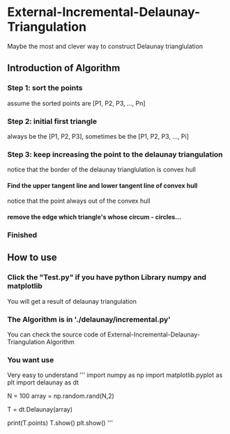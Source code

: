 # External-Incremental-Delaunay-Triangulation

Maybe the most and clever way to construct Delaunay trianglulation


## Introduction of Algorithm
### Step 1: sort the points
  assume the sorted points are \[P1, P2, P3, ..., Pn]
### Step 2: initial first triangle
  always be the \[P1, P2, P3], sometimes be the \[P1, P2, P3, ..., Pi]

### Step 3: keep increasing the point to the delaunay triangulation
  notice that the border of the delaunay trianglulation is convex hull
#### Find the upper tangent line and lower tangent line of convex hull
  notice that the point always out of the convex hull
#### remove the edge which triangle's whose circum - circles...

### Finished

## How to use

### Click the "Test.py" if you have python Library numpy and matplotlib
  You will get a result of delaunay triangulation

### The Algorithm is in './delaunay/incremental.py'
  You can check the source code of External-Incremental-Delaunay-Triangulation Algorithm

### You want use
  Very easy to understand
  '''
  import numpy as np
import matplotlib.pyplot as plt
import delaunay as dt

N = 100
array = np.random.rand(N,2)

T = dt.Delaunay(array)

print(T.points)
T.show()
plt.show()
  '''
